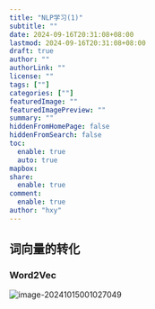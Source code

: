 ```yaml
---
title: "NLP学习(1)"
subtitle: ""
date: 2024-09-16T20:31:08+08:00
lastmod: 2024-09-16T20:31:08+08:00
draft: true
author: ""
authorLink: ""
license: ""
tags: [""]
categories: [""]
featuredImage: ""
featuredImagePreview: ""
summary: ""
hiddenFromHomePage: false
hiddenFromSearch: false
toc:
  enable: true
  auto: true
mapbox:
share:
  enable: true
comment:
  enable: true
author: "hxy"
---
```


## 词向量的转化

### Word2Vec

![image-20241015001027049](C:\Users\PC\AppData\Roaming\Typora\typora-user-images\image-20241015001027049.png)